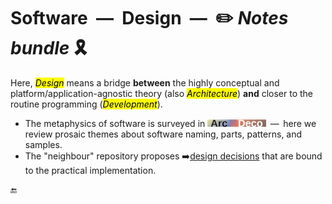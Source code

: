 # Software &nbsp;&mdash;&nbsp; Design &nbsp;&mdash;&nbsp; ✏️ _Notes bundle_ 🎗️

Here, <mark>_Design_</mark> means a bridge **between** the highly conceptual and platform/application-agnostic theory (also <mark>*Architecture*</mark>) **and** closer to the routine programming (<mark>*Development*</mark>).

+ The metaphysics of software is surveyed in [![Arc Deco](../../_rsc/_img/ArcDeco/ArcDeco-bar-12px.jpg)](../ArcDeco/README.md) &thinsp;&mdash;&thinsp; here we review prosaic themes about software naming, parts, patterns, and samples.
+ The "neighbour" repository proposes ➡️[design decisions](https://github.com/Kyriosity/use-dev/tree/main/README+/decisions) that are bound to the practical implementation.

🔚
